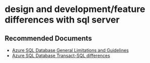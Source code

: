 <properties
	pageTitle="design and development/feature differences with sql server"
	description="design and development/feature differences with sql server"
	service="microsoft.sql"
	resource="servers"
	authors="aashu"
	displayOrder=""
	selfHelpType="generic"
	supportTopicIds="31980418"
	resourceTags=""
	productPesIds="13491"
	cloudEnvironments="public"
	articleId="6a5ddb81-adc9-41ac-b06a-360b5327c84d"
/>

# design and development/feature differences with sql server

## **Recommended Documents**

* [Azure SQL Database General Limitations and Guidelines](https://azure.microsoft.com/documentation/articles/sql-database-general-limitations/)<br>
* [Azure SQL Database Transact-SQL differences](https://azure.microsoft.com/documentation/articles/sql-database-transact-sql-information/)
